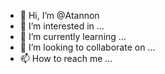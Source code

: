 - 👋 Hi, I’m @Atannon
- 👀 I’m interested in ...
- 🌱 I’m currently learning ...
- 💞️ I’m looking to collaborate on ...
- 📫 How to reach me ...

<!---
Atannon/Atannon is a ✨ special ✨ repository because its `README.md` (this file) appears on your GitHub profile.
You can click the Preview link to take a look at your changes.
--->
